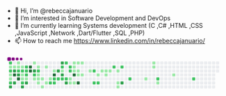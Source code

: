 - 👋 Hi, I’m @rebeccajanuario
- 👀 I’m interested in Software Development and DevOps
- 🌱 I’m currently learning  Systems development (C ,C# ,HTML ,CSS ,JavaScript ,Network ,Dart/Flutter ,SQL ,PHP)
- 📫 How to reach me https://www.linkedin.com/in/rebeccajanuario/

<!---
rebeccajanuario/rebeccajanuario is a ✨ special ✨ repository because its `README.md` (this file) appears on your GitHub profile.
You can click the Preview link to take a look at your changes.
--->

<svg viewBox="-16 -32 880 192" width="880" height="192" xmlns="http://www.w3.org/2000/svg"><desc>Generated with https://github.com/Platane/snk</desc><style>@keyframes c0{55.7%{fill:var(--c2)}55.72%,to{fill:var(--ce)}}@keyframes c1{.92%{fill:var(--c1)}.94%,to{fill:var(--ce)}}@keyframes c2{56.17%{fill:var(--c2)}56.19%,to{fill:var(--ce)}}@keyframes c3{38.22%{fill:var(--c1)}38.24%,to{fill:var(--ce)}}@keyframes c4{38.45%{fill:var(--c1)}38.47%,to{fill:var(--ce)}}@keyframes c5{56.87%{fill:var(--c2)}56.89%,to{fill:var(--ce)}}@keyframes c6{86.94%{fill:var(--c3)}86.96%,to{fill:var(--ce)}}@keyframes c7{1.16%{fill:var(--c1)}1.18%,to{fill:var(--ce)}}@keyframes c8{85.3%{fill:var(--c3)}85.32%,to{fill:var(--ce)}}@keyframes c9{89.27%{fill:var(--c4)}89.29%,to{fill:var(--ce)}}@keyframes ca{86.47%{fill:var(--c3)}86.49%,to{fill:var(--ce)}}@keyframes cb{2.09%{fill:var(--c1)}2.11%,to{fill:var(--ce)}}@keyframes cc{1.39%{fill:var(--c1)}1.41%,to{fill:var(--ce)}}@keyframes cd{54.77%{fill:var(--c2)}54.79%,to{fill:var(--ce)}}@keyframes ce{84.84%{fill:var(--c3)}84.86%,to{fill:var(--ce)}}@keyframes cf{88.8%{fill:var(--c4)}88.82%,to{fill:var(--ce)}}@keyframes cg{1.62%{fill:var(--c1)}1.64%,to{fill:var(--ce)}}@keyframes ch{54.54%{fill:var(--c2)}54.56%,to{fill:var(--ce)}}@keyframes ci{42.18%{fill:var(--c1)}42.2%,to{fill:var(--ce)}}@keyframes cj{41.95%{fill:var(--c1)}41.97%,to{fill:var(--ce)}}@keyframes ck{58.96%{fill:var(--c2)}58.98%,to{fill:var(--ce)}}@keyframes cl{87.64%{fill:var(--c3)}87.66%,to{fill:var(--ce)}}@keyframes cm{54.07%{fill:var(--c2)}54.09%,to{fill:var(--ce)}}@keyframes cn{53.84%{fill:var(--c2)}53.86%,to{fill:var(--ce)}}@keyframes co{42.41%{fill:var(--c2)}42.43%,to{fill:var(--ce)}}@keyframes cp{41.71%{fill:var(--c1)}41.73%,to{fill:var(--ce)}}@keyframes cq{88.1%{fill:var(--c3)}88.12%,to{fill:var(--ce)}}@keyframes cr{90.67%{fill:var(--c4)}90.69%,to{fill:var(--ce)}}@keyframes cs{90.43%{fill:var(--c4)}90.45%,to{fill:var(--ce)}}@keyframes ct{3.49%{fill:var(--c1)}3.51%,to{fill:var(--ce)}}@keyframes cu{83.67%{fill:var(--c3)}83.69%,to{fill:var(--ce)}}@keyframes cv{53.14%{fill:var(--c2)}53.16%,to{fill:var(--ce)}}@keyframes cw{8.61%{fill:var(--c1)}8.63%,to{fill:var(--ce)}}@keyframes cx{3.95%{fill:var(--c1)}3.97%,to{fill:var(--ce)}}@keyframes cy{52.67%{fill:var(--c2)}52.69%,to{fill:var(--ce)}}@keyframes cz{6.75%{fill:var(--c1)}6.77%,to{fill:var(--ce)}}@keyframes c10{6.52%{fill:var(--c1)}6.54%,to{fill:var(--ce)}}@keyframes c11{8.15%{fill:var(--c1)}8.17%,to{fill:var(--ce)}}@keyframes c12{6.28%{fill:var(--c1)}6.3%,to{fill:var(--ce)}}@keyframes c13{9.55%{fill:var(--c1)}9.57%,to{fill:var(--ce)}}@keyframes c14{4.42%{fill:var(--c1)}4.44%,to{fill:var(--ce)}}@keyframes c15{7.68%{fill:var(--c1)}7.7%,to{fill:var(--ce)}}@keyframes c16{5.82%{fill:var(--c1)}5.84%,to{fill:var(--ce)}}@keyframes c17{51.27%{fill:var(--c2)}51.29%,to{fill:var(--ce)}}@keyframes c18{5.12%{fill:var(--c1)}5.14%,to{fill:var(--ce)}}@keyframes c19{92.53%{fill:var(--c4)}92.55%,to{fill:var(--ce)}}@keyframes c1a{50.81%{fill:var(--c2)}50.83%,to{fill:var(--ce)}}@keyframes c1b{51.04%{fill:var(--c2)}51.06%,to{fill:var(--ce)}}@keyframes c1c{80.88%{fill:var(--c3)}80.9%,to{fill:var(--ce)}}@keyframes c1d{50.57%{fill:var(--c2)}50.59%,to{fill:var(--ce)}}@keyframes c1e{81.58%{fill:var(--c3)}81.6%,to{fill:var(--ce)}}@keyframes c1f{47.31%{fill:var(--c2)}47.33%,to{fill:var(--ce)}}@keyframes c1g{47.08%{fill:var(--c1)}47.1%,to{fill:var(--ce)}}@keyframes c1h{80.41%{fill:var(--c3)}80.43%,to{fill:var(--ce)}}@keyframes c1i{50.34%{fill:var(--c2)}50.36%,to{fill:var(--ce)}}@keyframes c1j{48.71%{fill:var(--c2)}48.73%,to{fill:var(--ce)}}@keyframes c1k{50.11%{fill:var(--c2)}50.13%,to{fill:var(--ce)}}@keyframes c1l{79.71%{fill:var(--c3)}79.73%,to{fill:var(--ce)}}@keyframes c1m{47.78%{fill:var(--c2)}47.8%,to{fill:var(--ce)}}@keyframes c1n{48.01%{fill:var(--c2)}48.03%,to{fill:var(--ce)}}@keyframes c1o{12.11%{fill:var(--c1)}12.13%,to{fill:var(--ce)}}@keyframes c1p{11.41%{fill:var(--c1)}11.43%,to{fill:var(--ce)}}@keyframes c1q{14.68%{fill:var(--c1)}14.7%,to{fill:var(--ce)}}@keyframes c1r{14.44%{fill:var(--c1)}14.46%,to{fill:var(--ce)}}@keyframes c1s{14.21%{fill:var(--c1)}14.23%,to{fill:var(--ce)}}@keyframes c1t{93.7%{fill:var(--c4)}93.72%,to{fill:var(--ce)}}@keyframes c1u{11.65%{fill:var(--c1)}11.67%,to{fill:var(--ce)}}@keyframes c1v{14.91%{fill:var(--c1)}14.93%,to{fill:var(--ce)}}@keyframes c1w{13.98%{fill:var(--c1)}14%,to{fill:var(--ce)}}@keyframes c1x{13.28%{fill:var(--c1)}13.3%,to{fill:var(--ce)}}@keyframes c1y{94.4%{fill:var(--c4)}94.42%,to{fill:var(--ce)}}@keyframes c1z{15.14%{fill:var(--c1)}15.16%,to{fill:var(--ce)}}@keyframes c20{13.51%{fill:var(--c1)}13.53%,to{fill:var(--ce)}}@keyframes c21{16.07%{fill:var(--c1)}16.09%,to{fill:var(--ce)}}@keyframes c22{64.79%{fill:var(--c2)}64.81%,to{fill:var(--ce)}}@keyframes c23{63.63%{fill:var(--c2)}63.65%,to{fill:var(--ce)}}@keyframes c24{16.77%{fill:var(--c1)}16.79%,to{fill:var(--ce)}}@keyframes c25{63.86%{fill:var(--c2)}63.88%,to{fill:var(--ce)}}@keyframes c26{20.97%{fill:var(--c1)}20.99%,to{fill:var(--ce)}}@keyframes c27{17.47%{fill:var(--c1)}17.49%,to{fill:var(--ce)}}@keyframes c28{17.24%{fill:var(--c1)}17.26%,to{fill:var(--ce)}}@keyframes c29{17.71%{fill:var(--c1)}17.73%,to{fill:var(--ce)}}@keyframes c2a{66.19%{fill:var(--c2)}66.21%,to{fill:var(--ce)}}@keyframes c2b{18.17%{fill:var(--c1)}18.19%,to{fill:var(--ce)}}@keyframes c2c{18.87%{fill:var(--c1)}18.89%,to{fill:var(--ce)}}@keyframes c2d{19.1%{fill:var(--c1)}19.12%,to{fill:var(--ce)}}@keyframes c2e{66.66%{fill:var(--c2)}66.68%,to{fill:var(--ce)}}@keyframes c2f{75.98%{fill:var(--c3)}76%,to{fill:var(--ce)}}@keyframes c2g{67.82%{fill:var(--c2)}67.84%,to{fill:var(--ce)}}@keyframes c2h{24%{fill:var(--c1)}24.02%,to{fill:var(--ce)}}@keyframes c2i{28.2%{fill:var(--c1)}28.22%,to{fill:var(--ce)}}@keyframes c2j{27.96%{fill:var(--c1)}27.98%,to{fill:var(--ce)}}@keyframes c2k{69.45%{fill:var(--c2)}69.47%,to{fill:var(--ce)}}@keyframes c2l{24.93%{fill:var(--c1)}24.95%,to{fill:var(--ce)}}@keyframes c2m{26.33%{fill:var(--c1)}26.35%,to{fill:var(--ce)}}@keyframes c2n{71.55%{fill:var(--c2)}71.57%,to{fill:var(--ce)}}@keyframes u0{.92%{transform:scale(0,1)}.94%,1.16%{transform:scale(.02,1)}1.18%,1.39%{transform:scale(.04,1)}1.41%,1.62%{transform:scale(.06,1)}1.64%,2.09%{transform:scale(.09,1)}2.11%,3.49%{transform:scale(.11,1)}3.51%,3.95%{transform:scale(.13,1)}3.97%,4.42%{transform:scale(.15,1)}4.44%,5.12%{transform:scale(.17,1)}5.14%,5.82%{transform:scale(.19,1)}5.84%,6.28%{transform:scale(.21,1)}6.3%,6.52%{transform:scale(.23,1)}6.54%,6.75%{transform:scale(.26,1)}6.77%,7.68%{transform:scale(.28,1)}7.7%,8.15%{transform:scale(.3,1)}8.17%,8.61%{transform:scale(.32,1)}8.63%,9.55%{transform:scale(.34,1)}11.41%,9.57%{transform:scale(.36,1)}11.43%,11.65%{transform:scale(.38,1)}11.67%,12.11%{transform:scale(.4,1)}12.13%,13.28%{transform:scale(.43,1)}13.3%,13.51%{transform:scale(.45,1)}13.53%,13.98%{transform:scale(.47,1)}14%,14.21%{transform:scale(.49,1)}14.23%,14.44%{transform:scale(.51,1)}14.46%,14.68%{transform:scale(.53,1)}14.7%,14.91%{transform:scale(.55,1)}14.93%,15.14%{transform:scale(.57,1)}15.16%,16.07%{transform:scale(.6,1)}16.09%,16.77%{transform:scale(.62,1)}16.79%,17.24%{transform:scale(.64,1)}17.26%,17.47%{transform:scale(.66,1)}17.49%,17.71%{transform:scale(.68,1)}17.73%,18.17%{transform:scale(.7,1)}18.19%,18.87%{transform:scale(.72,1)}18.89%,19.1%{transform:scale(.74,1)}19.12%,20.97%{transform:scale(.77,1)}20.99%,24%{transform:scale(.79,1)}24.02%,24.93%{transform:scale(.81,1)}24.95%,26.33%{transform:scale(.83,1)}26.35%,27.96%{transform:scale(.85,1)}27.98%,28.2%{transform:scale(.87,1)}28.22%,38.22%{transform:scale(.89,1)}38.24%,38.45%{transform:scale(.91,1)}38.47%,41.71%{transform:scale(.94,1)}41.73%,41.95%{transform:scale(.96,1)}41.97%,42.18%{transform:scale(.98,1)}42.2%,to{transform:scale(1,1)}}@keyframes u1{42.41%{transform:scale(0,1)}42.43%,to{transform:scale(1,1)}}@keyframes u2{47.08%{transform:scale(0,1)}47.1%,to{transform:scale(1,1)}}@keyframes u3{47.31%{transform:scale(0,1)}47.33%,47.78%{transform:scale(.04,1)}47.8%,48.01%{transform:scale(.07,1)}48.03%,48.71%{transform:scale(.11,1)}48.73%,50.11%{transform:scale(.14,1)}50.13%,50.34%{transform:scale(.18,1)}50.36%,50.57%{transform:scale(.21,1)}50.59%,50.81%{transform:scale(.25,1)}50.83%,51.04%{transform:scale(.29,1)}51.06%,51.27%{transform:scale(.32,1)}51.29%,52.67%{transform:scale(.36,1)}52.69%,53.14%{transform:scale(.39,1)}53.16%,53.84%{transform:scale(.43,1)}53.86%,54.07%{transform:scale(.46,1)}54.09%,54.54%{transform:scale(.5,1)}54.56%,54.77%{transform:scale(.54,1)}54.79%,55.7%{transform:scale(.57,1)}55.72%,56.17%{transform:scale(.61,1)}56.19%,56.87%{transform:scale(.64,1)}56.89%,58.96%{transform:scale(.68,1)}58.98%,63.63%{transform:scale(.71,1)}63.65%,63.86%{transform:scale(.75,1)}63.88%,64.79%{transform:scale(.79,1)}64.81%,66.19%{transform:scale(.82,1)}66.21%,66.66%{transform:scale(.86,1)}66.68%,67.82%{transform:scale(.89,1)}67.84%,69.45%{transform:scale(.93,1)}69.47%,71.55%{transform:scale(.96,1)}71.57%,to{transform:scale(1,1)}}@keyframes u4{75.98%{transform:scale(0,1)}76%,79.71%{transform:scale(.08,1)}79.73%,80.41%{transform:scale(.17,1)}80.43%,80.88%{transform:scale(.25,1)}80.9%,81.58%{transform:scale(.33,1)}81.6%,83.67%{transform:scale(.42,1)}83.69%,84.84%{transform:scale(.5,1)}84.86%,85.3%{transform:scale(.58,1)}85.32%,86.47%{transform:scale(.67,1)}86.49%,86.94%{transform:scale(.75,1)}86.96%,87.64%{transform:scale(.83,1)}87.66%,88.1%{transform:scale(.92,1)}88.12%,to{transform:scale(1,1)}}@keyframes u5{88.8%{transform:scale(0,1)}88.82%,89.27%{transform:scale(.14,1)}89.29%,90.43%{transform:scale(.29,1)}90.45%,90.67%{transform:scale(.43,1)}90.69%,92.53%{transform:scale(.57,1)}92.55%,93.7%{transform:scale(.71,1)}93.72%,94.4%{transform:scale(.86,1)}94.42%,to{transform:scale(1,1)}}@keyframes s0{0%,99.77%{transform:translate(0,-16px)}.23%,37.06%{transform:translate(-16px,-16px)}.7%{transform:translate(-16px,16px)}1.63%,54.31%,98.6%{transform:translate(48px,16px)}1.86%{transform:translate(48px,0)}2.1%,55.24%{transform:translate(32px,0)}2.33%{transform:translate(32px,-16px)}3.26%{transform:translate(96px,-16px)}3.5%,83.22%{transform:translate(96px,0)}3.73%{transform:translate(112px,0)}3.96%{transform:translate(112px,16px)}4.9%,92.07%{transform:translate(176px,16px)}5.13%{transform:translate(176px,32px)}5.36%,51.98%{transform:translate(160px,32px)}5.83%{transform:translate(160px,64px)}6.53%,8.39%{transform:translate(112px,64px)}52.91%,6.76%{transform:translate(112px,48px)}7.23%{transform:translate(144px,48px)}7.69%{transform:translate(144px,80px)}43.59%,8.16%{transform:translate(112px,80px)}43.12%,8.62%{transform:translate(96px,64px)}43.36%,8.86%{transform:translate(96px,80px)}9.32%,96.5%{transform:translate(128px,80px)}9.56%{transform:translate(128px,96px)}11.19%,45.69%{transform:translate(240px,96px)}11.42%,12.35%{transform:translate(240px,80px)}11.66%,12.59%{transform:translate(256px,80px)}11.89%,12.82%{transform:translate(256px,64px)}12.12%{transform:translate(240px,64px)}13.05%{transform:translate(272px,64px)}13.29%,93.94%{transform:translate(272px,48px)}13.52%{transform:translate(288px,48px)}13.75%{transform:translate(288px,32px)}14.22%{transform:translate(256px,32px)}14.69%{transform:translate(256px,0)}15.62%{transform:translate(320px,0)}16.32%{transform:translate(320px,48px)}17.25%{transform:translate(384px,48px)}17.48%{transform:translate(384px,32px)}18.18%{transform:translate(432px,32px)}19.11%{transform:translate(432px,96px)}19.35%{transform:translate(416px,96px)}20.28%{transform:translate(416px,32px)}20.98%{transform:translate(368px,32px)}21.21%{transform:translate(368px,48px)}23.78%{transform:translate(544px,48px)}24.01%{transform:translate(544px,64px)}24.48%{transform:translate(576px,64px)}24.71%{transform:translate(576px,80px)}25.87%{transform:translate(656px,80px)}26.81%{transform:translate(656px,16px)}27.97%{transform:translate(576px,16px)}28.44%{transform:translate(576px,-16px)}38%{transform:translate(-16px,48px)}38.23%{transform:translate(0,48px)}38.46%,86.01%{transform:translate(0,64px)}38.69%{transform:translate(-16px,64px)}39.39%,57.58%{transform:translate(-16px,112px)}40.56%{transform:translate(64px,112px)}40.79%,87.88%{transform:translate(64px,96px)}41.03%{transform:translate(80px,96px)}41.49%{transform:translate(80px,64px)}41.96%,59.21%{transform:translate(48px,64px)}42.19%{transform:translate(48px,48px)}42.42%,53.61%{transform:translate(64px,48px)}42.66%,88.34%{transform:translate(64px,64px)}43.82%{transform:translate(112px,96px)}46.39%{transform:translate(240px,48px)}46.62%{transform:translate(224px,48px)}46.85%,48.25%{transform:translate(224px,32px)}47.09%,80.65%{transform:translate(208px,32px)}47.32%,81.35%{transform:translate(208px,16px)}47.79%,49.18%{transform:translate(240px,16px)}48.02%{transform:translate(240px,32px)}48.72%{transform:translate(224px,0)}48.95%{transform:translate(240px,0)}49.42%{transform:translate(224px,16px)}50.12%,79.49%{transform:translate(224px,64px)}50.82%{transform:translate(176px,64px)}51.05%{transform:translate(176px,80px)}51.28%{transform:translate(160px,80px)}52.68%{transform:translate(112px,32px)}54.08%{transform:translate(64px,16px)}54.55%{transform:translate(48px,32px)}54.78%,85.08%{transform:translate(32px,32px)}55.71%{transform:translate(0,0)}56.88%,86.71%{transform:translate(0,80px)}57.11%{transform:translate(-16px,80px)}58.28%{transform:translate(32px,112px)}58.74%{transform:translate(32px,80px)}58.97%{transform:translate(48px,80px)}63.4%{transform:translate(336px,64px)}63.64%{transform:translate(336px,80px)}63.87%{transform:translate(352px,80px)}64.57%{transform:translate(352px,32px)}64.8%{transform:translate(336px,32px)}65.03%{transform:translate(336px,16px)}67.13%{transform:translate(480px,16px)}67.83%{transform:translate(480px,64px)}71.56%{transform:translate(736px,64px)}71.79%{transform:translate(736px,80px)}75.99%{transform:translate(448px,80px)}76.22%{transform:translate(448px,64px)}79.72%{transform:translate(224px,80px)}79.95%{transform:translate(208px,80px)}80.89%{transform:translate(192px,32px)}81.12%{transform:translate(192px,16px)}81.59%{transform:translate(208px,0)}83.92%{transform:translate(96px,48px)}84.85%,89.04%{transform:translate(32px,48px)}85.55%{transform:translate(0,32px)}86.25%{transform:translate(16px,64px)}86.48%{transform:translate(16px,80px)}86.95%{transform:translate(0,96px)}88.81%{transform:translate(32px,64px)}89.28%{transform:translate(16px,48px)}89.51%{transform:translate(16px,32px)}90.44%{transform:translate(80px,32px)}90.68%{transform:translate(80px,16px)}92.54%{transform:translate(176px,48px)}94.41%{transform:translate(272px,80px)}97.2%{transform:translate(128px,32px)}97.67%{transform:translate(96px,32px)}97.9%{transform:translate(96px,16px)}99.07%{transform:translate(48px,-16px)}}@keyframes s1{0%,99.77%{transform:translate(16px,-16px)}.47%,37.3%{transform:translate(-16px,-16px)}.93%{transform:translate(-16px,16px)}1.86%,54.55%,98.83%{transform:translate(48px,16px)}2.1%{transform:translate(48px,0)}2.33%,55.48%{transform:translate(32px,0)}2.56%{transform:translate(32px,-16px)}3.5%{transform:translate(96px,-16px)}3.73%,83.45%{transform:translate(96px,0)}3.96%{transform:translate(112px,0)}4.2%{transform:translate(112px,16px)}5.13%,92.31%{transform:translate(176px,16px)}5.36%{transform:translate(176px,32px)}5.59%,52.21%{transform:translate(160px,32px)}6.06%{transform:translate(160px,64px)}6.76%,8.62%{transform:translate(112px,64px)}53.15%,6.99%{transform:translate(112px,48px)}7.46%{transform:translate(144px,48px)}7.93%{transform:translate(144px,80px)}43.82%,8.39%{transform:translate(112px,80px)}43.36%,8.86%{transform:translate(96px,64px)}43.59%,9.09%{transform:translate(96px,80px)}9.56%,96.74%{transform:translate(128px,80px)}9.79%{transform:translate(128px,96px)}11.42%,45.92%{transform:translate(240px,96px)}11.66%,12.59%{transform:translate(240px,80px)}11.89%,12.82%{transform:translate(256px,80px)}12.12%,13.05%{transform:translate(256px,64px)}12.35%{transform:translate(240px,64px)}13.29%{transform:translate(272px,64px)}13.52%,94.17%{transform:translate(272px,48px)}13.75%{transform:translate(288px,48px)}13.99%{transform:translate(288px,32px)}14.45%{transform:translate(256px,32px)}14.92%{transform:translate(256px,0)}15.85%{transform:translate(320px,0)}16.55%{transform:translate(320px,48px)}17.48%{transform:translate(384px,48px)}17.72%{transform:translate(384px,32px)}18.41%{transform:translate(432px,32px)}19.35%{transform:translate(432px,96px)}19.58%{transform:translate(416px,96px)}20.51%{transform:translate(416px,32px)}21.21%{transform:translate(368px,32px)}21.45%{transform:translate(368px,48px)}24.01%{transform:translate(544px,48px)}24.24%{transform:translate(544px,64px)}24.71%{transform:translate(576px,64px)}24.94%{transform:translate(576px,80px)}26.11%{transform:translate(656px,80px)}27.04%{transform:translate(656px,16px)}28.21%{transform:translate(576px,16px)}28.67%{transform:translate(576px,-16px)}38.23%{transform:translate(-16px,48px)}38.46%{transform:translate(0,48px)}38.69%,86.25%{transform:translate(0,64px)}38.93%{transform:translate(-16px,64px)}39.63%,57.81%{transform:translate(-16px,112px)}40.79%{transform:translate(64px,112px)}41.03%,88.11%{transform:translate(64px,96px)}41.26%{transform:translate(80px,96px)}41.72%{transform:translate(80px,64px)}42.19%,59.44%{transform:translate(48px,64px)}42.42%{transform:translate(48px,48px)}42.66%,53.85%{transform:translate(64px,48px)}42.89%,88.58%{transform:translate(64px,64px)}44.06%{transform:translate(112px,96px)}46.62%{transform:translate(240px,48px)}46.85%{transform:translate(224px,48px)}47.09%,48.48%{transform:translate(224px,32px)}47.32%,80.89%{transform:translate(208px,32px)}47.55%,81.59%{transform:translate(208px,16px)}48.02%,49.42%{transform:translate(240px,16px)}48.25%{transform:translate(240px,32px)}48.95%{transform:translate(224px,0)}49.18%{transform:translate(240px,0)}49.65%{transform:translate(224px,16px)}50.35%,79.72%{transform:translate(224px,64px)}51.05%{transform:translate(176px,64px)}51.28%{transform:translate(176px,80px)}51.52%{transform:translate(160px,80px)}52.91%{transform:translate(112px,32px)}54.31%{transform:translate(64px,16px)}54.78%{transform:translate(48px,32px)}55.01%,85.31%{transform:translate(32px,32px)}55.94%{transform:translate(0,0)}57.11%,86.95%{transform:translate(0,80px)}57.34%{transform:translate(-16px,80px)}58.51%{transform:translate(32px,112px)}58.97%{transform:translate(32px,80px)}59.21%{transform:translate(48px,80px)}63.64%{transform:translate(336px,64px)}63.87%{transform:translate(336px,80px)}64.1%{transform:translate(352px,80px)}64.8%{transform:translate(352px,32px)}65.03%{transform:translate(336px,32px)}65.27%{transform:translate(336px,16px)}67.37%{transform:translate(480px,16px)}68.07%{transform:translate(480px,64px)}71.79%{transform:translate(736px,64px)}72.03%{transform:translate(736px,80px)}76.22%{transform:translate(448px,80px)}76.46%{transform:translate(448px,64px)}79.95%{transform:translate(224px,80px)}80.19%{transform:translate(208px,80px)}81.12%{transform:translate(192px,32px)}81.35%{transform:translate(192px,16px)}81.82%{transform:translate(208px,0)}84.15%{transform:translate(96px,48px)}85.08%,89.28%{transform:translate(32px,48px)}85.78%{transform:translate(0,32px)}86.48%{transform:translate(16px,64px)}86.71%{transform:translate(16px,80px)}87.18%{transform:translate(0,96px)}89.04%{transform:translate(32px,64px)}89.51%{transform:translate(16px,48px)}89.74%{transform:translate(16px,32px)}90.68%{transform:translate(80px,32px)}90.91%{transform:translate(80px,16px)}92.77%{transform:translate(176px,48px)}94.64%{transform:translate(272px,80px)}97.44%{transform:translate(128px,32px)}97.9%{transform:translate(96px,32px)}98.14%{transform:translate(96px,16px)}99.3%{transform:translate(48px,-16px)}}@keyframes s2{0%,2.8%,99.77%{transform:translate(32px,-16px)}.7%,37.53%{transform:translate(-16px,-16px)}1.17%{transform:translate(-16px,16px)}2.1%,54.78%,99.07%{transform:translate(48px,16px)}2.33%{transform:translate(48px,0)}2.56%,55.71%{transform:translate(32px,0)}3.73%{transform:translate(96px,-16px)}3.96%,83.68%{transform:translate(96px,0)}4.2%{transform:translate(112px,0)}4.43%{transform:translate(112px,16px)}5.36%,92.54%{transform:translate(176px,16px)}5.59%{transform:translate(176px,32px)}5.83%,52.45%{transform:translate(160px,32px)}6.29%{transform:translate(160px,64px)}6.99%,8.86%{transform:translate(112px,64px)}53.38%,7.23%{transform:translate(112px,48px)}7.69%{transform:translate(144px,48px)}8.16%{transform:translate(144px,80px)}44.06%,8.62%{transform:translate(112px,80px)}43.59%,9.09%{transform:translate(96px,64px)}43.82%,9.32%{transform:translate(96px,80px)}9.79%,96.97%{transform:translate(128px,80px)}10.02%{transform:translate(128px,96px)}11.66%,46.15%{transform:translate(240px,96px)}11.89%,12.82%{transform:translate(240px,80px)}12.12%,13.05%{transform:translate(256px,80px)}12.35%,13.29%{transform:translate(256px,64px)}12.59%{transform:translate(240px,64px)}13.52%{transform:translate(272px,64px)}13.75%,94.41%{transform:translate(272px,48px)}13.99%{transform:translate(288px,48px)}14.22%{transform:translate(288px,32px)}14.69%{transform:translate(256px,32px)}15.15%{transform:translate(256px,0)}16.08%{transform:translate(320px,0)}16.78%{transform:translate(320px,48px)}17.72%{transform:translate(384px,48px)}17.95%{transform:translate(384px,32px)}18.65%{transform:translate(432px,32px)}19.58%{transform:translate(432px,96px)}19.81%{transform:translate(416px,96px)}20.75%{transform:translate(416px,32px)}21.45%{transform:translate(368px,32px)}21.68%{transform:translate(368px,48px)}24.24%{transform:translate(544px,48px)}24.48%{transform:translate(544px,64px)}24.94%{transform:translate(576px,64px)}25.17%{transform:translate(576px,80px)}26.34%{transform:translate(656px,80px)}27.27%{transform:translate(656px,16px)}28.44%{transform:translate(576px,16px)}28.9%{transform:translate(576px,-16px)}38.46%{transform:translate(-16px,48px)}38.69%{transform:translate(0,48px)}38.93%,86.48%{transform:translate(0,64px)}39.16%{transform:translate(-16px,64px)}39.86%,58.04%{transform:translate(-16px,112px)}41.03%{transform:translate(64px,112px)}41.26%,88.34%{transform:translate(64px,96px)}41.49%{transform:translate(80px,96px)}41.96%{transform:translate(80px,64px)}42.42%,59.67%{transform:translate(48px,64px)}42.66%{transform:translate(48px,48px)}42.89%,54.08%{transform:translate(64px,48px)}43.12%,88.81%{transform:translate(64px,64px)}44.29%{transform:translate(112px,96px)}46.85%{transform:translate(240px,48px)}47.09%{transform:translate(224px,48px)}47.32%,48.72%{transform:translate(224px,32px)}47.55%,81.12%{transform:translate(208px,32px)}47.79%,81.82%{transform:translate(208px,16px)}48.25%,49.65%{transform:translate(240px,16px)}48.48%{transform:translate(240px,32px)}49.18%{transform:translate(224px,0)}49.42%{transform:translate(240px,0)}49.88%{transform:translate(224px,16px)}50.58%,79.95%{transform:translate(224px,64px)}51.28%{transform:translate(176px,64px)}51.52%{transform:translate(176px,80px)}51.75%{transform:translate(160px,80px)}53.15%{transform:translate(112px,32px)}54.55%{transform:translate(64px,16px)}55.01%{transform:translate(48px,32px)}55.24%,85.55%{transform:translate(32px,32px)}56.18%{transform:translate(0,0)}57.34%,87.18%{transform:translate(0,80px)}57.58%{transform:translate(-16px,80px)}58.74%{transform:translate(32px,112px)}59.21%{transform:translate(32px,80px)}59.44%{transform:translate(48px,80px)}63.87%{transform:translate(336px,64px)}64.1%{transform:translate(336px,80px)}64.34%{transform:translate(352px,80px)}65.03%{transform:translate(352px,32px)}65.27%{transform:translate(336px,32px)}65.5%{transform:translate(336px,16px)}67.6%{transform:translate(480px,16px)}68.3%{transform:translate(480px,64px)}72.03%{transform:translate(736px,64px)}72.26%{transform:translate(736px,80px)}76.46%{transform:translate(448px,80px)}76.69%{transform:translate(448px,64px)}80.19%{transform:translate(224px,80px)}80.42%{transform:translate(208px,80px)}81.35%{transform:translate(192px,32px)}81.59%{transform:translate(192px,16px)}82.05%{transform:translate(208px,0)}84.38%{transform:translate(96px,48px)}85.31%,89.51%{transform:translate(32px,48px)}86.01%{transform:translate(0,32px)}86.71%{transform:translate(16px,64px)}86.95%{transform:translate(16px,80px)}87.41%{transform:translate(0,96px)}89.28%{transform:translate(32px,64px)}89.74%{transform:translate(16px,48px)}89.98%{transform:translate(16px,32px)}90.91%{transform:translate(80px,32px)}91.14%{transform:translate(80px,16px)}93.01%{transform:translate(176px,48px)}94.87%{transform:translate(272px,80px)}97.67%{transform:translate(128px,32px)}98.14%{transform:translate(96px,32px)}98.37%{transform:translate(96px,16px)}99.53%{transform:translate(48px,-16px)}}@keyframes s3{0%,99.77%{transform:translate(48px,-16px)}.93%,37.76%{transform:translate(-16px,-16px)}1.4%{transform:translate(-16px,16px)}2.33%,55.01%,99.3%{transform:translate(48px,16px)}2.56%{transform:translate(48px,0)}2.8%,55.94%{transform:translate(32px,0)}3.03%{transform:translate(32px,-16px)}3.96%{transform:translate(96px,-16px)}4.2%,83.92%{transform:translate(96px,0)}4.43%{transform:translate(112px,0)}4.66%{transform:translate(112px,16px)}5.59%,92.77%{transform:translate(176px,16px)}5.83%{transform:translate(176px,32px)}52.68%,6.06%{transform:translate(160px,32px)}6.53%{transform:translate(160px,64px)}7.23%,9.09%{transform:translate(112px,64px)}53.61%,7.46%{transform:translate(112px,48px)}7.93%{transform:translate(144px,48px)}8.39%{transform:translate(144px,80px)}44.29%,8.86%{transform:translate(112px,80px)}43.82%,9.32%{transform:translate(96px,64px)}44.06%,9.56%{transform:translate(96px,80px)}10.02%,97.2%{transform:translate(128px,80px)}10.26%{transform:translate(128px,96px)}11.89%,46.39%{transform:translate(240px,96px)}12.12%,13.05%{transform:translate(240px,80px)}12.35%,13.29%{transform:translate(256px,80px)}12.59%,13.52%{transform:translate(256px,64px)}12.82%{transform:translate(240px,64px)}13.75%{transform:translate(272px,64px)}13.99%,94.64%{transform:translate(272px,48px)}14.22%{transform:translate(288px,48px)}14.45%{transform:translate(288px,32px)}14.92%{transform:translate(256px,32px)}15.38%{transform:translate(256px,0)}16.32%{transform:translate(320px,0)}17.02%{transform:translate(320px,48px)}17.95%{transform:translate(384px,48px)}18.18%{transform:translate(384px,32px)}18.88%{transform:translate(432px,32px)}19.81%{transform:translate(432px,96px)}20.05%{transform:translate(416px,96px)}20.98%{transform:translate(416px,32px)}21.68%{transform:translate(368px,32px)}21.91%{transform:translate(368px,48px)}24.48%{transform:translate(544px,48px)}24.71%{transform:translate(544px,64px)}25.17%{transform:translate(576px,64px)}25.41%{transform:translate(576px,80px)}26.57%{transform:translate(656px,80px)}27.51%{transform:translate(656px,16px)}28.67%{transform:translate(576px,16px)}29.14%{transform:translate(576px,-16px)}38.69%{transform:translate(-16px,48px)}38.93%{transform:translate(0,48px)}39.16%,86.71%{transform:translate(0,64px)}39.39%{transform:translate(-16px,64px)}40.09%,58.28%{transform:translate(-16px,112px)}41.26%{transform:translate(64px,112px)}41.49%,88.58%{transform:translate(64px,96px)}41.72%{transform:translate(80px,96px)}42.19%{transform:translate(80px,64px)}42.66%,59.91%{transform:translate(48px,64px)}42.89%{transform:translate(48px,48px)}43.12%,54.31%{transform:translate(64px,48px)}43.36%,89.04%{transform:translate(64px,64px)}44.52%{transform:translate(112px,96px)}47.09%{transform:translate(240px,48px)}47.32%{transform:translate(224px,48px)}47.55%,48.95%{transform:translate(224px,32px)}47.79%,81.35%{transform:translate(208px,32px)}48.02%,82.05%{transform:translate(208px,16px)}48.48%,49.88%{transform:translate(240px,16px)}48.72%{transform:translate(240px,32px)}49.42%{transform:translate(224px,0)}49.65%{transform:translate(240px,0)}50.12%{transform:translate(224px,16px)}50.82%,80.19%{transform:translate(224px,64px)}51.52%{transform:translate(176px,64px)}51.75%{transform:translate(176px,80px)}51.98%{transform:translate(160px,80px)}53.38%{transform:translate(112px,32px)}54.78%{transform:translate(64px,16px)}55.24%{transform:translate(48px,32px)}55.48%,85.78%{transform:translate(32px,32px)}56.41%{transform:translate(0,0)}57.58%,87.41%{transform:translate(0,80px)}57.81%{transform:translate(-16px,80px)}58.97%{transform:translate(32px,112px)}59.44%{transform:translate(32px,80px)}59.67%{transform:translate(48px,80px)}64.1%{transform:translate(336px,64px)}64.34%{transform:translate(336px,80px)}64.57%{transform:translate(352px,80px)}65.27%{transform:translate(352px,32px)}65.5%{transform:translate(336px,32px)}65.73%{transform:translate(336px,16px)}67.83%{transform:translate(480px,16px)}68.53%{transform:translate(480px,64px)}72.26%{transform:translate(736px,64px)}72.49%{transform:translate(736px,80px)}76.69%{transform:translate(448px,80px)}76.92%{transform:translate(448px,64px)}80.42%{transform:translate(224px,80px)}80.65%{transform:translate(208px,80px)}81.59%{transform:translate(192px,32px)}81.82%{transform:translate(192px,16px)}82.28%{transform:translate(208px,0)}84.62%{transform:translate(96px,48px)}85.55%,89.74%{transform:translate(32px,48px)}86.25%{transform:translate(0,32px)}86.95%{transform:translate(16px,64px)}87.18%{transform:translate(16px,80px)}87.65%{transform:translate(0,96px)}89.51%{transform:translate(32px,64px)}89.98%{transform:translate(16px,48px)}90.21%{transform:translate(16px,32px)}91.14%{transform:translate(80px,32px)}91.38%{transform:translate(80px,16px)}93.24%{transform:translate(176px,48px)}95.1%{transform:translate(272px,80px)}97.9%{transform:translate(128px,32px)}98.37%{transform:translate(96px,32px)}98.6%{transform:translate(96px,16px)}}:root{--cb:#1b1f230a;--cs:purple;--ce:#ebedf0;--c0:#ebedf0;--c1:#9be9a8;--c2:#40c463;--c3:#30a14e;--c4:#216e39}@media (prefers-color-scheme:dark){:root{--cb:#1b1f230a;--cs:purple;--ce:#161b22;--c1:#01311f;--c2:#034525;--c3:#0f6d31;--c4:#00c647}}.c{shape-rendering:geometricPrecision;fill:var(--ce);stroke-width:1px;stroke:var(--cb);animation:none 42900ms linear infinite}.c.c0{fill:var(--c2);animation-name:c0}.c.c1{fill:var(--c1);animation-name:c1}.c.c2{fill:var(--c2);animation-name:c2}.c.c3,.c.c4{fill:var(--c1);animation-name:c3}.c.c4{animation-name:c4}.c.c5{fill:var(--c2);animation-name:c5}.c.c6{fill:var(--c3);animation-name:c6}.c.c7{fill:var(--c1);animation-name:c7}.c.c8{fill:var(--c3);animation-name:c8}.c.c9{fill:var(--c4);animation-name:c9}.c.ca{fill:var(--c3);animation-name:ca}.c.cb,.c.cc{fill:var(--c1);animation-name:cb}.c.cc{animation-name:cc}.c.cd{fill:var(--c2);animation-name:cd}.c.ce{fill:var(--c3);animation-name:ce}.c.cf{fill:var(--c4);animation-name:cf}.c.cg{fill:var(--c1);animation-name:cg}.c.ch{fill:var(--c2);animation-name:ch}.c.ci,.c.cj{fill:var(--c1);animation-name:ci}.c.cj{animation-name:cj}.c.ck{fill:var(--c2);animation-name:ck}.c.cl{fill:var(--c3);animation-name:cl}.c.cm,.c.cn,.c.co{fill:var(--c2);animation-name:cm}.c.cn,.c.co{animation-name:cn}.c.co{animation-name:co}.c.cp{fill:var(--c1);animation-name:cp}.c.cq{fill:var(--c3);animation-name:cq}.c.cr,.c.cs{fill:var(--c4);animation-name:cr}.c.cs{animation-name:cs}.c.ct{fill:var(--c1);animation-name:ct}.c.cu{fill:var(--c3);animation-name:cu}.c.cv{fill:var(--c2);animation-name:cv}.c.cw,.c.cx{fill:var(--c1);animation-name:cw}.c.cx{animation-name:cx}.c.cy{fill:var(--c2);animation-name:cy}.c.c10,.c.cz{fill:var(--c1);animation-name:cz}.c.c10{animation-name:c10}.c.c11,.c.c12,.c.c13{fill:var(--c1);animation-name:c11}.c.c12,.c.c13{animation-name:c12}.c.c13{animation-name:c13}.c.c14,.c.c15,.c.c16{fill:var(--c1);animation-name:c14}.c.c15,.c.c16{animation-name:c15}.c.c16{animation-name:c16}.c.c17{fill:var(--c2);animation-name:c17}.c.c18{fill:var(--c1);animation-name:c18}.c.c19{fill:var(--c4);animation-name:c19}.c.c1a,.c.c1b{fill:var(--c2);animation-name:c1a}.c.c1b{animation-name:c1b}.c.c1c{fill:var(--c3);animation-name:c1c}.c.c1d{fill:var(--c2);animation-name:c1d}.c.c1e{fill:var(--c3);animation-name:c1e}.c.c1f{fill:var(--c2);animation-name:c1f}.c.c1g{fill:var(--c1);animation-name:c1g}.c.c1h{fill:var(--c3);animation-name:c1h}.c.c1i,.c.c1j,.c.c1k{fill:var(--c2);animation-name:c1i}.c.c1j,.c.c1k{animation-name:c1j}.c.c1k{animation-name:c1k}.c.c1l{fill:var(--c3);animation-name:c1l}.c.c1m,.c.c1n{fill:var(--c2);animation-name:c1m}.c.c1n{animation-name:c1n}.c.c1o,.c.c1p{fill:var(--c1);animation-name:c1o}.c.c1p{animation-name:c1p}.c.c1q,.c.c1r,.c.c1s{fill:var(--c1);animation-name:c1q}.c.c1r,.c.c1s{animation-name:c1r}.c.c1s{animation-name:c1s}.c.c1t{fill:var(--c4);animation-name:c1t}.c.c1u{fill:var(--c1);animation-name:c1u}.c.c1v,.c.c1w,.c.c1x{fill:var(--c1);animation-name:c1v}.c.c1w,.c.c1x{animation-name:c1w}.c.c1x{animation-name:c1x}.c.c1y{fill:var(--c4);animation-name:c1y}.c.c1z,.c.c20,.c.c21{fill:var(--c1);animation-name:c1z}.c.c20,.c.c21{animation-name:c20}.c.c21{animation-name:c21}.c.c22,.c.c23{fill:var(--c2);animation-name:c22}.c.c23{animation-name:c23}.c.c24{fill:var(--c1);animation-name:c24}.c.c25{fill:var(--c2);animation-name:c25}.c.c26{fill:var(--c1);animation-name:c26}.c.c27,.c.c28,.c.c29{fill:var(--c1);animation-name:c27}.c.c28,.c.c29{animation-name:c28}.c.c29{animation-name:c29}.c.c2a{fill:var(--c2);animation-name:c2a}.c.c2b,.c.c2c,.c.c2d{fill:var(--c1);animation-name:c2b}.c.c2c,.c.c2d{animation-name:c2c}.c.c2d{animation-name:c2d}.c.c2e{fill:var(--c2);animation-name:c2e}.c.c2f{fill:var(--c3);animation-name:c2f}.c.c2g{fill:var(--c2);animation-name:c2g}.c.c2h,.c.c2i,.c.c2j{fill:var(--c1);animation-name:c2h}.c.c2i,.c.c2j{animation-name:c2i}.c.c2j{animation-name:c2j}.c.c2k{fill:var(--c2);animation-name:c2k}.c.c2l,.c.c2m{fill:var(--c1);animation-name:c2l}.c.c2m{animation-name:c2m}.c.c2n{fill:var(--c2);animation-name:c2n}.s,.u{animation:none linear 42900ms infinite}.u,.u.u0{transform-origin:0 0}.u{transform:scale(0,1)}.u.u0{fill:var(--c1);animation-name:u0}.u.u1{fill:var(--c2);animation-name:u1;transform-origin:415.2px 0}.u.u2{fill:var(--c1);animation-name:u2;transform-origin:424px 0}.u.u3{fill:var(--c2);animation-name:u3;transform-origin:432.8px 0}.u.u4{fill:var(--c3);animation-name:u4;transform-origin:680.2px 0}.u.u5{fill:var(--c4);animation-name:u5;transform-origin:786.2px 0}.s{shape-rendering:geometricPrecision;fill:var(--cs)}.s.s0{transform:translate(0,-16px);animation-name:s0}.s.s1{transform:translate(16px,-16px);animation-name:s1}.s.s2{transform:translate(32px,-16px);animation-name:s2}.s.s3{transform:translate(48px,-16px);animation-name:s3}</style><rect class="c c0" x="2" y="2" rx="2" ry="2" width="12" height="12"/><rect class="c c1" x="2" y="18" rx="2" ry="2" width="12" height="12"/><rect class="c c2" x="2" y="34" rx="2" ry="2" width="12" height="12"/><rect class="c c3" x="2" y="50" rx="2" ry="2" width="12" height="12"/><rect class="c c4" x="2" y="66" rx="2" ry="2" width="12" height="12"/><rect class="c c5" x="2" y="82" rx="2" ry="2" width="12" height="12"/><rect class="c c6" x="2" y="98" rx="2" ry="2" width="12" height="12"/><rect class="c" x="18" y="2" rx="2" ry="2" width="12" height="12"/><rect class="c c7" x="18" y="18" rx="2" ry="2" width="12" height="12"/><rect class="c c8" x="18" y="34" rx="2" ry="2" width="12" height="12"/><rect class="c c9" x="18" y="50" rx="2" ry="2" width="12" height="12"/><rect class="c" x="18" y="66" rx="2" ry="2" width="12" height="12"/><rect class="c ca" x="18" y="82" rx="2" ry="2" width="12" height="12"/><rect class="c" x="18" y="98" rx="2" ry="2" width="12" height="12"/><rect class="c cb" x="34" y="2" rx="2" ry="2" width="12" height="12"/><rect class="c cc" x="34" y="18" rx="2" ry="2" width="12" height="12"/><rect class="c cd" x="34" y="34" rx="2" ry="2" width="12" height="12"/><rect class="c ce" x="34" y="50" rx="2" ry="2" width="12" height="12"/><rect class="c cf" x="34" y="66" rx="2" ry="2" width="12" height="12"/><rect class="c" x="34" y="82" rx="2" ry="2" width="12" height="12"/><rect class="c" x="34" y="98" rx="2" ry="2" width="12" height="12"/><rect class="c" x="50" y="2" rx="2" ry="2" width="12" height="12"/><rect class="c cg" x="50" y="18" rx="2" ry="2" width="12" height="12"/><rect class="c ch" x="50" y="34" rx="2" ry="2" width="12" height="12"/><rect class="c ci" x="50" y="50" rx="2" ry="2" width="12" height="12"/><rect class="c cj" x="50" y="66" rx="2" ry="2" width="12" height="12"/><rect class="c ck" x="50" y="82" rx="2" ry="2" width="12" height="12"/><rect class="c cl" x="50" y="98" rx="2" ry="2" width="12" height="12"/><rect class="c" x="66" y="2" rx="2" ry="2" width="12" height="12"/><rect class="c cm" x="66" y="18" rx="2" ry="2" width="12" height="12"/><rect class="c cn" x="66" y="34" rx="2" ry="2" width="12" height="12"/><rect class="c co" x="66" y="50" rx="2" ry="2" width="12" height="12"/><rect class="c cp" x="66" y="66" rx="2" ry="2" width="12" height="12"/><rect class="c cq" x="66" y="82" rx="2" ry="2" width="12" height="12"/><rect class="c" x="66" y="98" rx="2" ry="2" width="12" height="12"/><rect class="c" x="82" y="2" rx="2" ry="2" width="12" height="12"/><rect class="c cr" x="82" y="18" rx="2" ry="2" width="12" height="12"/><rect class="c cs" x="82" y="34" rx="2" ry="2" width="12" height="12"/><rect class="c" x="82" y="50" rx="2" ry="2" width="12" height="12"/><rect class="c" x="82" y="66" rx="2" ry="2" width="12" height="12"/><rect class="c" x="82" y="82" rx="2" ry="2" width="12" height="12"/><rect class="c" x="82" y="98" rx="2" ry="2" width="12" height="12"/><rect class="c ct" x="98" y="2" rx="2" ry="2" width="12" height="12"/><rect class="c" x="98" y="18" rx="2" ry="2" width="12" height="12"/><rect class="c cu" x="98" y="34" rx="2" ry="2" width="12" height="12"/><rect class="c cv" x="98" y="50" rx="2" ry="2" width="12" height="12"/><rect class="c cw" x="98" y="66" rx="2" ry="2" width="12" height="12"/><rect class="c" x="98" y="82" rx="2" ry="2" width="12" height="12"/><rect class="c" x="98" y="98" rx="2" ry="2" width="12" height="12"/><rect class="c" x="114" y="2" rx="2" ry="2" width="12" height="12"/><rect class="c cx" x="114" y="18" rx="2" ry="2" width="12" height="12"/><rect class="c cy" x="114" y="34" rx="2" ry="2" width="12" height="12"/><rect class="c cz" x="114" y="50" rx="2" ry="2" width="12" height="12"/><rect class="c c10" x="114" y="66" rx="2" ry="2" width="12" height="12"/><rect class="c c11" x="114" y="82" rx="2" ry="2" width="12" height="12"/><rect class="c" x="114" y="98" rx="2" ry="2" width="12" height="12"/><rect class="c" x="130" y="2" rx="2" ry="2" width="12" height="12"/><rect class="c" x="130" y="18" rx="2" ry="2" width="12" height="12"/><rect class="c" x="130" y="34" rx="2" ry="2" width="12" height="12"/><rect class="c" x="130" y="50" rx="2" ry="2" width="12" height="12"/><rect class="c c12" x="130" y="66" rx="2" ry="2" width="12" height="12"/><rect class="c" x="130" y="82" rx="2" ry="2" width="12" height="12"/><rect class="c c13" x="130" y="98" rx="2" ry="2" width="12" height="12"/><rect class="c" x="146" y="2" rx="2" ry="2" width="12" height="12"/><rect class="c c14" x="146" y="18" rx="2" ry="2" width="12" height="12"/><rect class="c" x="146" y="34" rx="2" ry="2" width="12" height="12"/><rect class="c" x="146" y="50" rx="2" ry="2" width="12" height="12"/><rect class="c" x="146" y="66" rx="2" ry="2" width="12" height="12"/><rect class="c c15" x="146" y="82" rx="2" ry="2" width="12" height="12"/><rect class="c" x="146" y="98" rx="2" ry="2" width="12" height="12"/><rect class="c" x="162" y="2" rx="2" ry="2" width="12" height="12"/><rect class="c" x="162" y="18" rx="2" ry="2" width="12" height="12"/><rect class="c" x="162" y="34" rx="2" ry="2" width="12" height="12"/><rect class="c" x="162" y="50" rx="2" ry="2" width="12" height="12"/><rect class="c c16" x="162" y="66" rx="2" ry="2" width="12" height="12"/><rect class="c c17" x="162" y="82" rx="2" ry="2" width="12" height="12"/><rect class="c" x="162" y="98" rx="2" ry="2" width="12" height="12"/><rect class="c" x="178" y="2" rx="2" ry="2" width="12" height="12"/><rect class="c" x="178" y="18" rx="2" ry="2" width="12" height="12"/><rect class="c c18" x="178" y="34" rx="2" ry="2" width="12" height="12"/><rect class="c c19" x="178" y="50" rx="2" ry="2" width="12" height="12"/><rect class="c c1a" x="178" y="66" rx="2" ry="2" width="12" height="12"/><rect class="c c1b" x="178" y="82" rx="2" ry="2" width="12" height="12"/><rect class="c" x="178" y="98" rx="2" ry="2" width="12" height="12"/><rect class="c" x="194" y="2" rx="2" ry="2" width="12" height="12"/><rect class="c" x="194" y="18" rx="2" ry="2" width="12" height="12"/><rect class="c c1c" x="194" y="34" rx="2" ry="2" width="12" height="12"/><rect class="c" x="194" y="50" rx="2" ry="2" width="12" height="12"/><rect class="c c1d" x="194" y="66" rx="2" ry="2" width="12" height="12"/><rect class="c" x="194" y="82" rx="2" ry="2" width="12" height="12"/><rect class="c" x="194" y="98" rx="2" ry="2" width="12" height="12"/><rect class="c c1e" x="210" y="2" rx="2" ry="2" width="12" height="12"/><rect class="c c1f" x="210" y="18" rx="2" ry="2" width="12" height="12"/><rect class="c c1g" x="210" y="34" rx="2" ry="2" width="12" height="12"/><rect class="c c1h" x="210" y="50" rx="2" ry="2" width="12" height="12"/><rect class="c c1i" x="210" y="66" rx="2" ry="2" width="12" height="12"/><rect class="c" x="210" y="82" rx="2" ry="2" width="12" height="12"/><rect class="c" x="210" y="98" rx="2" ry="2" width="12" height="12"/><rect class="c c1j" x="226" y="2" rx="2" ry="2" width="12" height="12"/><rect class="c" x="226" y="18" rx="2" ry="2" width="12" height="12"/><rect class="c" x="226" y="34" rx="2" ry="2" width="12" height="12"/><rect class="c" x="226" y="50" rx="2" ry="2" width="12" height="12"/><rect class="c c1k" x="226" y="66" rx="2" ry="2" width="12" height="12"/><rect class="c c1l" x="226" y="82" rx="2" ry="2" width="12" height="12"/><rect class="c" x="226" y="98" rx="2" ry="2" width="12" height="12"/><rect class="c" x="242" y="2" rx="2" ry="2" width="12" height="12"/><rect class="c c1m" x="242" y="18" rx="2" ry="2" width="12" height="12"/><rect class="c c1n" x="242" y="34" rx="2" ry="2" width="12" height="12"/><rect class="c" x="242" y="50" rx="2" ry="2" width="12" height="12"/><rect class="c c1o" x="242" y="66" rx="2" ry="2" width="12" height="12"/><rect class="c c1p" x="242" y="82" rx="2" ry="2" width="12" height="12"/><rect class="c" x="242" y="98" rx="2" ry="2" width="12" height="12"/><rect class="c c1q" x="258" y="2" rx="2" ry="2" width="12" height="12"/><rect class="c c1r" x="258" y="18" rx="2" ry="2" width="12" height="12"/><rect class="c c1s" x="258" y="34" rx="2" ry="2" width="12" height="12"/><rect class="c c1t" x="258" y="50" rx="2" ry="2" width="12" height="12"/><rect class="c" x="258" y="66" rx="2" ry="2" width="12" height="12"/><rect class="c c1u" x="258" y="82" rx="2" ry="2" width="12" height="12"/><rect class="c" x="258" y="98" rx="2" ry="2" width="12" height="12"/><rect class="c c1v" x="274" y="2" rx="2" ry="2" width="12" height="12"/><rect class="c" x="274" y="18" rx="2" ry="2" width="12" height="12"/><rect class="c c1w" x="274" y="34" rx="2" ry="2" width="12" height="12"/><rect class="c c1x" x="274" y="50" rx="2" ry="2" width="12" height="12"/><rect class="c" x="274" y="66" rx="2" ry="2" width="12" height="12"/><rect class="c c1y" x="274" y="82" rx="2" ry="2" width="12" height="12"/><rect class="c" x="274" y="98" rx="2" ry="2" width="12" height="12"/><rect class="c c1z" x="290" y="2" rx="2" ry="2" width="12" height="12"/><rect class="c" x="290" y="18" rx="2" ry="2" width="12" height="12"/><rect class="c" x="290" y="34" rx="2" ry="2" width="12" height="12"/><rect class="c c20" x="290" y="50" rx="2" ry="2" width="12" height="12"/><rect class="c" x="290" y="66" rx="2" ry="2" width="12" height="12"/><rect class="c" x="290" y="82" rx="2" ry="2" width="12" height="12"/><rect class="c" x="290" y="98" rx="2" ry="2" width="12" height="12"/><rect class="c" x="306" y="2" rx="2" ry="2" width="12" height="12"/><rect class="c" x="306" y="18" rx="2" ry="2" width="12" height="12"/><rect class="c" x="306" y="34" rx="2" ry="2" width="12" height="12"/><rect class="c" x="306" y="50" rx="2" ry="2" width="12" height="12"/><rect class="c" x="306" y="66" rx="2" ry="2" width="12" height="12"/><rect class="c" x="306" y="82" rx="2" ry="2" width="12" height="12"/><rect class="c" x="306" y="98" rx="2" ry="2" width="12" height="12"/><rect class="c" x="322" y="2" rx="2" ry="2" width="12" height="12"/><rect class="c" x="322" y="18" rx="2" ry="2" width="12" height="12"/><rect class="c c21" x="322" y="34" rx="2" ry="2" width="12" height="12"/><rect class="c" x="322" y="50" rx="2" ry="2" width="12" height="12"/><rect class="c" x="322" y="66" rx="2" ry="2" width="12" height="12"/><rect class="c" x="322" y="82" rx="2" ry="2" width="12" height="12"/><rect class="c" x="322" y="98" rx="2" ry="2" width="12" height="12"/><rect class="c" x="338" y="2" rx="2" ry="2" width="12" height="12"/><rect class="c" x="338" y="18" rx="2" ry="2" width="12" height="12"/><rect class="c c22" x="338" y="34" rx="2" ry="2" width="12" height="12"/><rect class="c" x="338" y="50" rx="2" ry="2" width="12" height="12"/><rect class="c" x="338" y="66" rx="2" ry="2" width="12" height="12"/><rect class="c c23" x="338" y="82" rx="2" ry="2" width="12" height="12"/><rect class="c" x="338" y="98" rx="2" ry="2" width="12" height="12"/><rect class="c" x="354" y="2" rx="2" ry="2" width="12" height="12"/><rect class="c" x="354" y="18" rx="2" ry="2" width="12" height="12"/><rect class="c" x="354" y="34" rx="2" ry="2" width="12" height="12"/><rect class="c c24" x="354" y="50" rx="2" ry="2" width="12" height="12"/><rect class="c" x="354" y="66" rx="2" ry="2" width="12" height="12"/><rect class="c c25" x="354" y="82" rx="2" ry="2" width="12" height="12"/><rect class="c" x="354" y="98" rx="2" ry="2" width="12" height="12"/><rect class="c" x="370" y="2" rx="2" ry="2" width="12" height="12"/><rect class="c" x="370" y="18" rx="2" ry="2" width="12" height="12"/><rect class="c c26" x="370" y="34" rx="2" ry="2" width="12" height="12"/><rect class="c" x="370" y="50" rx="2" ry="2" width="12" height="12"/><rect class="c" x="370" y="66" rx="2" ry="2" width="12" height="12"/><rect class="c" x="370" y="82" rx="2" ry="2" width="12" height="12"/><rect class="c" x="370" y="98" rx="2" ry="2" width="12" height="12"/><rect class="c" x="386" y="2" rx="2" ry="2" width="12" height="12"/><rect class="c" x="386" y="18" rx="2" ry="2" width="12" height="12"/><rect class="c c27" x="386" y="34" rx="2" ry="2" width="12" height="12"/><rect class="c c28" x="386" y="50" rx="2" ry="2" width="12" height="12"/><rect class="c" x="386" y="66" rx="2" ry="2" width="12" height="12"/><rect class="c" x="386" y="82" rx="2" ry="2" width="12" height="12"/><rect class="c" x="386" y="98" rx="2" ry="2" width="12" height="12"/><rect class="c" x="402" y="2" rx="2" ry="2" width="12" height="12"/><rect class="c" x="402" y="18" rx="2" ry="2" width="12" height="12"/><rect class="c c29" x="402" y="34" rx="2" ry="2" width="12" height="12"/><rect class="c" x="402" y="50" rx="2" ry="2" width="12" height="12"/><rect class="c" x="402" y="66" rx="2" ry="2" width="12" height="12"/><rect class="c" x="402" y="82" rx="2" ry="2" width="12" height="12"/><rect class="c" x="402" y="98" rx="2" ry="2" width="12" height="12"/><rect class="c" x="418" y="2" rx="2" ry="2" width="12" height="12"/><rect class="c c2a" x="418" y="18" rx="2" ry="2" width="12" height="12"/><rect class="c" x="418" y="34" rx="2" ry="2" width="12" height="12"/><rect class="c" x="418" y="50" rx="2" ry="2" width="12" height="12"/><rect class="c" x="418" y="66" rx="2" ry="2" width="12" height="12"/><rect class="c" x="418" y="82" rx="2" ry="2" width="12" height="12"/><rect class="c" x="418" y="98" rx="2" ry="2" width="12" height="12"/><rect class="c" x="434" y="2" rx="2" ry="2" width="12" height="12"/><rect class="c" x="434" y="18" rx="2" ry="2" width="12" height="12"/><rect class="c c2b" x="434" y="34" rx="2" ry="2" width="12" height="12"/><rect class="c" x="434" y="50" rx="2" ry="2" width="12" height="12"/><rect class="c" x="434" y="66" rx="2" ry="2" width="12" height="12"/><rect class="c c2c" x="434" y="82" rx="2" ry="2" width="12" height="12"/><rect class="c c2d" x="434" y="98" rx="2" ry="2" width="12" height="12"/><rect class="c" x="450" y="2" rx="2" ry="2" width="12" height="12"/><rect class="c c2e" x="450" y="18" rx="2" ry="2" width="12" height="12"/><rect class="c" x="450" y="34" rx="2" ry="2" width="12" height="12"/><rect class="c" x="450" y="50" rx="2" ry="2" width="12" height="12"/><rect class="c" x="450" y="66" rx="2" ry="2" width="12" height="12"/><rect class="c c2f" x="450" y="82" rx="2" ry="2" width="12" height="12"/><rect class="c" x="450" y="98" rx="2" ry="2" width="12" height="12"/><rect class="c" x="466" y="2" rx="2" ry="2" width="12" height="12"/><rect class="c" x="466" y="18" rx="2" ry="2" width="12" height="12"/><rect class="c" x="466" y="34" rx="2" ry="2" width="12" height="12"/><rect class="c" x="466" y="50" rx="2" ry="2" width="12" height="12"/><rect class="c" x="466" y="66" rx="2" ry="2" width="12" height="12"/><rect class="c" x="466" y="82" rx="2" ry="2" width="12" height="12"/><rect class="c" x="466" y="98" rx="2" ry="2" width="12" height="12"/><rect class="c" x="482" y="2" rx="2" ry="2" width="12" height="12"/><rect class="c" x="482" y="18" rx="2" ry="2" width="12" height="12"/><rect class="c" x="482" y="34" rx="2" ry="2" width="12" height="12"/><rect class="c" x="482" y="50" rx="2" ry="2" width="12" height="12"/><rect class="c c2g" x="482" y="66" rx="2" ry="2" width="12" height="12"/><rect class="c" x="482" y="82" rx="2" ry="2" width="12" height="12"/><rect class="c" x="482" y="98" rx="2" ry="2" width="12" height="12"/><rect class="c" x="498" y="2" rx="2" ry="2" width="12" height="12"/><rect class="c" x="498" y="18" rx="2" ry="2" width="12" height="12"/><rect class="c" x="498" y="34" rx="2" ry="2" width="12" height="12"/><rect class="c" x="498" y="50" rx="2" ry="2" width="12" height="12"/><rect class="c" x="498" y="66" rx="2" ry="2" width="12" height="12"/><rect class="c" x="498" y="82" rx="2" ry="2" width="12" height="12"/><rect class="c" x="498" y="98" rx="2" ry="2" width="12" height="12"/><rect class="c" x="514" y="2" rx="2" ry="2" width="12" height="12"/><rect class="c" x="514" y="18" rx="2" ry="2" width="12" height="12"/><rect class="c" x="514" y="34" rx="2" ry="2" width="12" height="12"/><rect class="c" x="514" y="50" rx="2" ry="2" width="12" height="12"/><rect class="c" x="514" y="66" rx="2" ry="2" width="12" height="12"/><rect class="c" x="514" y="82" rx="2" ry="2" width="12" height="12"/><rect class="c" x="514" y="98" rx="2" ry="2" width="12" height="12"/><rect class="c" x="530" y="2" rx="2" ry="2" width="12" height="12"/><rect class="c" x="530" y="18" rx="2" ry="2" width="12" height="12"/><rect class="c" x="530" y="34" rx="2" ry="2" width="12" height="12"/><rect class="c" x="530" y="50" rx="2" ry="2" width="12" height="12"/><rect class="c" x="530" y="66" rx="2" ry="2" width="12" height="12"/><rect class="c" x="530" y="82" rx="2" ry="2" width="12" height="12"/><rect class="c" x="530" y="98" rx="2" ry="2" width="12" height="12"/><rect class="c" x="546" y="2" rx="2" ry="2" width="12" height="12"/><rect class="c" x="546" y="18" rx="2" ry="2" width="12" height="12"/><rect class="c" x="546" y="34" rx="2" ry="2" width="12" height="12"/><rect class="c" x="546" y="50" rx="2" ry="2" width="12" height="12"/><rect class="c c2h" x="546" y="66" rx="2" ry="2" width="12" height="12"/><rect class="c" x="546" y="82" rx="2" ry="2" width="12" height="12"/><rect class="c" x="546" y="98" rx="2" ry="2" width="12" height="12"/><rect class="c" x="562" y="2" rx="2" ry="2" width="12" height="12"/><rect class="c" x="562" y="18" rx="2" ry="2" width="12" height="12"/><rect class="c" x="562" y="34" rx="2" ry="2" width="12" height="12"/><rect class="c" x="562" y="50" rx="2" ry="2" width="12" height="12"/><rect class="c" x="562" y="66" rx="2" ry="2" width="12" height="12"/><rect class="c" x="562" y="82" rx="2" ry="2" width="12" height="12"/><rect class="c" x="562" y="98" rx="2" ry="2" width="12" height="12"/><rect class="c c2i" x="578" y="2" rx="2" ry="2" width="12" height="12"/><rect class="c c2j" x="578" y="18" rx="2" ry="2" width="12" height="12"/><rect class="c" x="578" y="34" rx="2" ry="2" width="12" height="12"/><rect class="c" x="578" y="50" rx="2" ry="2" width="12" height="12"/><rect class="c" x="578" y="66" rx="2" ry="2" width="12" height="12"/><rect class="c" x="578" y="82" rx="2" ry="2" width="12" height="12"/><rect class="c" x="578" y="98" rx="2" ry="2" width="12" height="12"/><rect class="c" x="594" y="2" rx="2" ry="2" width="12" height="12"/><rect class="c" x="594" y="18" rx="2" ry="2" width="12" height="12"/><rect class="c" x="594" y="34" rx="2" ry="2" width="12" height="12"/><rect class="c" x="594" y="50" rx="2" ry="2" width="12" height="12"/><rect class="c c2k" x="594" y="66" rx="2" ry="2" width="12" height="12"/><rect class="c c2l" x="594" y="82" rx="2" ry="2" width="12" height="12"/><rect class="c" x="594" y="98" rx="2" ry="2" width="12" height="12"/><rect class="c" x="610" y="2" rx="2" ry="2" width="12" height="12"/><rect class="c" x="610" y="18" rx="2" ry="2" width="12" height="12"/><rect class="c" x="610" y="34" rx="2" ry="2" width="12" height="12"/><rect class="c" x="610" y="50" rx="2" ry="2" width="12" height="12"/><rect class="c" x="610" y="66" rx="2" ry="2" width="12" height="12"/><rect class="c" x="610" y="82" rx="2" ry="2" width="12" height="12"/><rect class="c" x="610" y="98" rx="2" ry="2" width="12" height="12"/><rect class="c" x="626" y="2" rx="2" ry="2" width="12" height="12"/><rect class="c" x="626" y="18" rx="2" ry="2" width="12" height="12"/><rect class="c" x="626" y="34" rx="2" ry="2" width="12" height="12"/><rect class="c" x="626" y="50" rx="2" ry="2" width="12" height="12"/><rect class="c" x="626" y="66" rx="2" ry="2" width="12" height="12"/><rect class="c" x="626" y="82" rx="2" ry="2" width="12" height="12"/><rect class="c" x="626" y="98" rx="2" ry="2" width="12" height="12"/><rect class="c" x="642" y="2" rx="2" ry="2" width="12" height="12"/><rect class="c" x="642" y="18" rx="2" ry="2" width="12" height="12"/><rect class="c" x="642" y="34" rx="2" ry="2" width="12" height="12"/><rect class="c" x="642" y="50" rx="2" ry="2" width="12" height="12"/><rect class="c" x="642" y="66" rx="2" ry="2" width="12" height="12"/><rect class="c" x="642" y="82" rx="2" ry="2" width="12" height="12"/><rect class="c" x="642" y="98" rx="2" ry="2" width="12" height="12"/><rect class="c" x="658" y="2" rx="2" ry="2" width="12" height="12"/><rect class="c" x="658" y="18" rx="2" ry="2" width="12" height="12"/><rect class="c" x="658" y="34" rx="2" ry="2" width="12" height="12"/><rect class="c c2m" x="658" y="50" rx="2" ry="2" width="12" height="12"/><rect class="c" x="658" y="66" rx="2" ry="2" width="12" height="12"/><rect class="c" x="658" y="82" rx="2" ry="2" width="12" height="12"/><rect class="c" x="658" y="98" rx="2" ry="2" width="12" height="12"/><rect class="c" x="674" y="2" rx="2" ry="2" width="12" height="12"/><rect class="c" x="674" y="18" rx="2" ry="2" width="12" height="12"/><rect class="c" x="674" y="34" rx="2" ry="2" width="12" height="12"/><rect class="c" x="674" y="50" rx="2" ry="2" width="12" height="12"/><rect class="c" x="674" y="66" rx="2" ry="2" width="12" height="12"/><rect class="c" x="674" y="82" rx="2" ry="2" width="12" height="12"/><rect class="c" x="674" y="98" rx="2" ry="2" width="12" height="12"/><rect class="c" x="690" y="2" rx="2" ry="2" width="12" height="12"/><rect class="c" x="690" y="18" rx="2" ry="2" width="12" height="12"/><rect class="c" x="690" y="34" rx="2" ry="2" width="12" height="12"/><rect class="c" x="690" y="50" rx="2" ry="2" width="12" height="12"/><rect class="c" x="690" y="66" rx="2" ry="2" width="12" height="12"/><rect class="c" x="690" y="82" rx="2" ry="2" width="12" height="12"/><rect class="c" x="690" y="98" rx="2" ry="2" width="12" height="12"/><rect class="c" x="706" y="2" rx="2" ry="2" width="12" height="12"/><rect class="c" x="706" y="18" rx="2" ry="2" width="12" height="12"/><rect class="c" x="706" y="34" rx="2" ry="2" width="12" height="12"/><rect class="c" x="706" y="50" rx="2" ry="2" width="12" height="12"/><rect class="c" x="706" y="66" rx="2" ry="2" width="12" height="12"/><rect class="c" x="706" y="82" rx="2" ry="2" width="12" height="12"/><rect class="c" x="706" y="98" rx="2" ry="2" width="12" height="12"/><rect class="c" x="722" y="2" rx="2" ry="2" width="12" height="12"/><rect class="c" x="722" y="18" rx="2" ry="2" width="12" height="12"/><rect class="c" x="722" y="34" rx="2" ry="2" width="12" height="12"/><rect class="c" x="722" y="50" rx="2" ry="2" width="12" height="12"/><rect class="c" x="722" y="66" rx="2" ry="2" width="12" height="12"/><rect class="c" x="722" y="82" rx="2" ry="2" width="12" height="12"/><rect class="c" x="722" y="98" rx="2" ry="2" width="12" height="12"/><rect class="c" x="738" y="2" rx="2" ry="2" width="12" height="12"/><rect class="c" x="738" y="18" rx="2" ry="2" width="12" height="12"/><rect class="c" x="738" y="34" rx="2" ry="2" width="12" height="12"/><rect class="c" x="738" y="50" rx="2" ry="2" width="12" height="12"/><rect class="c c2n" x="738" y="66" rx="2" ry="2" width="12" height="12"/><rect class="c" x="738" y="82" rx="2" ry="2" width="12" height="12"/><rect class="c" x="738" y="98" rx="2" ry="2" width="12" height="12"/><rect class="c" x="754" y="2" rx="2" ry="2" width="12" height="12"/><rect class="c" x="754" y="18" rx="2" ry="2" width="12" height="12"/><rect class="c" x="754" y="34" rx="2" ry="2" width="12" height="12"/><rect class="c" x="754" y="50" rx="2" ry="2" width="12" height="12"/><rect class="c" x="754" y="66" rx="2" ry="2" width="12" height="12"/><rect class="c" x="754" y="82" rx="2" ry="2" width="12" height="12"/><rect class="c" x="754" y="98" rx="2" ry="2" width="12" height="12"/><rect class="c" x="770" y="2" rx="2" ry="2" width="12" height="12"/><rect class="c" x="770" y="18" rx="2" ry="2" width="12" height="12"/><rect class="c" x="770" y="34" rx="2" ry="2" width="12" height="12"/><rect class="c" x="770" y="50" rx="2" ry="2" width="12" height="12"/><rect class="c" x="770" y="66" rx="2" ry="2" width="12" height="12"/><rect class="c" x="770" y="82" rx="2" ry="2" width="12" height="12"/><rect class="c" x="770" y="98" rx="2" ry="2" width="12" height="12"/><rect class="c" x="786" y="2" rx="2" ry="2" width="12" height="12"/><rect class="c" x="786" y="18" rx="2" ry="2" width="12" height="12"/><rect class="c" x="786" y="34" rx="2" ry="2" width="12" height="12"/><rect class="c" x="786" y="50" rx="2" ry="2" width="12" height="12"/><rect class="c" x="786" y="66" rx="2" ry="2" width="12" height="12"/><rect class="c" x="786" y="82" rx="2" ry="2" width="12" height="12"/><rect class="c" x="786" y="98" rx="2" ry="2" width="12" height="12"/><rect class="c" x="802" y="2" rx="2" ry="2" width="12" height="12"/><rect class="c" x="802" y="18" rx="2" ry="2" width="12" height="12"/><rect class="c" x="802" y="34" rx="2" ry="2" width="12" height="12"/><rect class="c" x="802" y="50" rx="2" ry="2" width="12" height="12"/><rect class="c" x="802" y="66" rx="2" ry="2" width="12" height="12"/><rect class="c" x="802" y="82" rx="2" ry="2" width="12" height="12"/><rect class="c" x="802" y="98" rx="2" ry="2" width="12" height="12"/><rect class="c" x="818" y="2" rx="2" ry="2" width="12" height="12"/><rect class="c" x="818" y="18" rx="2" ry="2" width="12" height="12"/><rect class="c" x="818" y="34" rx="2" ry="2" width="12" height="12"/><rect class="c" x="818" y="50" rx="2" ry="2" width="12" height="12"/><rect class="c" x="818" y="66" rx="2" ry="2" width="12" height="12"/><rect class="c" x="818" y="82" rx="2" ry="2" width="12" height="12"/><rect class="c" x="818" y="98" rx="2" ry="2" width="12" height="12"/><rect class="c" x="834" y="2" rx="2" ry="2" width="12" height="12"/><rect class="c" x="834" y="18" rx="2" ry="2" width="12" height="12"/><rect class="c" x="834" y="34" rx="2" ry="2" width="12" height="12"/><rect class="u u0" height="12" width="415.8" x="0.0" y="144"/><rect class="u u1" height="12" width="9.4" x="415.2" y="144"/><rect class="u u2" height="12" width="9.4" x="424.0" y="144"/><rect class="u u3" height="12" width="247.9" x="432.8" y="144"/><rect class="u u4" height="12" width="106.6" x="680.2" y="144"/><rect class="u u5" height="12" width="62.4" x="786.2" y="144"/><rect class="s s0" x="0.8" y="0.8" width="14.4" height="14.4" rx="4.5" ry="4.5"/><rect class="s s1" x="1.8" y="1.8" width="12.3" height="12.3" rx="4.1" ry="4.1"/><rect class="s s2" x="2.6" y="2.6" width="10.8" height="10.8" rx="3.6" ry="3.6"/><rect class="s s3" x="3.0" y="3.0" width="9.9" height="9.9" rx="3.3" ry="3.3"/></svg>
